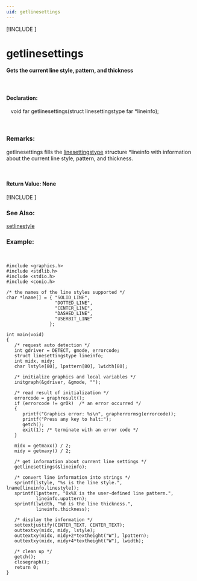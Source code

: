 ```yaml
---
uid: getlinesettings
---
```

[!INCLUDE [](graphics_header.md)]
# getlinesettings

#### Gets the current line style, pattern, and thickness

<br>

#### Declaration:
&nbsp;&nbsp;&nbsp;void far getlinesettings(struct linesettingstype far *lineinfo);

<br>

### Remarks:
getlinesettings fills the [linesettingstype](linesettingstype.md) structure *lineinfo with information about the current line style, pattern, and thickness.

<br>

#### Return Value:  None

[!INCLUDE [](portability.md)]

### See Also:
<div class="data"><a href="setlinestyle.md">  setlinestyle  </a>
<br></div>

### Example:

<br>

```
#include <graphics.h>
#include <stdlib.h>
#include <stdio.h>
#include <conio.h>

/* the names of the line styles supported */
char *lname[] = { "SOLID_LINE",
                  "DOTTED_LINE",
                  "CENTER_LINE",
                  "DASHED_LINE",
                  "USERBIT_LINE"
                };

int main(void)
{
   /* request auto detection */
   int gdriver = DETECT, gmode, errorcode;
   struct linesettingstype lineinfo;
   int midx, midy;
   char lstyle[80], lpattern[80], lwidth[80];

   /* initialize graphics and local variables */
   initgraph(&gdriver, &gmode, "");

   /* read result of initialization */
   errorcode = graphresult();
   if (errorcode != grOk)  /* an error occurred */
   {
      printf("Graphics error: %s\n", grapherrormsg(errorcode));
      printf("Press any key to halt:");
      getch();
      exit(1); /* terminate with an error code */
   }

   midx = getmaxx() / 2;
   midy = getmaxy() / 2;

   /* get information about current line settings */
   getlinesettings(&lineinfo);

   /* convert line information into strings */
   sprintf(lstyle, "%s is the line style.", lname[lineinfo.linestyle]);
   sprintf(lpattern, "0x%X is the user-defined line pattern.",
           lineinfo.upattern);
   sprintf(lwidth, "%d is the line thickness.",
           lineinfo.thickness);

   /* display the information */
   settextjustify(CENTER_TEXT, CENTER_TEXT);
   outtextxy(midx, midy, lstyle);
   outtextxy(midx, midy+2*textheight("W"), lpattern);
   outtextxy(midx, midy+4*textheight("W"), lwidth);

   /* clean up */
   getch();
   closegraph();
   return 0;
}
```

<br>